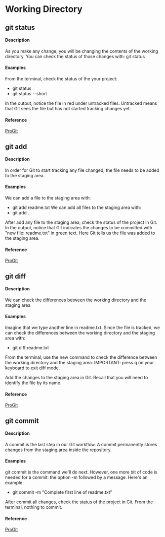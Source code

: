 # Working Directory

## git status

#### Description
As you make any change, you will be changing the contents of the working directory. You can check the status of those changes with:
git status

#### Examples
From the terminal, check the status of the your project:
* git status
* git status --short

In the output, notice the file in red under untracked files. Untracked means that Git sees the file but has not started tracking changes yet.

#### Reference
[ProGit](https://git-scm.com/docs/git-status)


## git add

#### Description
In order for Git to start tracking any file changed, the file needs to be added to the staging area.

#### Examples
We can add a file to the staging area with:
* git add readme.txt
We can add all files to the staging area with:
* git add .

After add any file to the staging area, check the status of the project in Git.
In the output, notice that Git indicates the changes to be committed with "new file: readme.txt" in green text. Here Git tells us the file was added to the staging area.

#### Reference
[ProGit](https://git-scm.com/docs/git-add)

## git diff

#### Description
We can check the differences between the working directory and the staging area

#### Examples
Imagine that we type another line in readme.txt. Since the file is tracked, we can check the differences between the working directory and the staging area with:
* git diff readme.txt

From the terminal, use the new command to check the difference between the working directory and the staging area.
IMPORTANT: press q on your keyboard to exit diff mode.

Add the changes to the staging area in Git. Recall that you will need to identify the file by its name.

#### Reference
[ProGit](https://git-scm.com/docs/git-diff)

## git commit

#### Description
A commit is the last step in our Git workflow. A commit permanently stores changes from the staging area inside the repository.

#### Examples
git commit is the command we'll do next. However, one more bit of code is needed for a commit: the option -m followed by a message. Here's an example:
* git commit -m "Complete first line of readme.txt"

After commit all changes, check the status of the project in Git. From the terminal, nothing to commit.

#### Reference
[ProGit](https://git-scm.com/docs/git-commit)